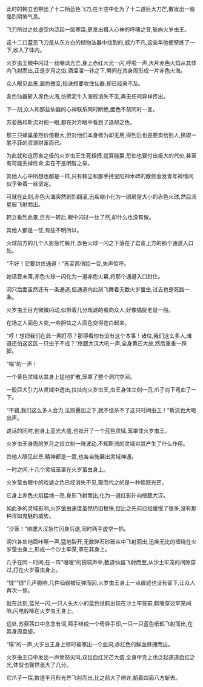
此时的韩立也祭出了十二柄蓝色飞刀,在半空中化为了十二道巨大刀芒,散发出一股强烈阴煞气息。

飞刀所过之处虚空内泛起一层寒霜,更发出摄人心神的呼啸之音,斩向火岁虫王。

这十二口蓝恶飞刀是从东方白的储物法器中找到的,威力不凡,这些年他便祭炼了一下,收入了体内。

火岁虫王眼中闪过一丝嘲讽光芒,身上赤红火光一闪,呼啦一声,大片赤色火焰从其体内飞射而出,正是岁月之焰,滴溜溜一转之下,瞬间在其身周形成一片赤色火海。

众人眼见此景,面色微变,掐诀想要收住仙器,却已经来不及。

各色仙器斩入赤色火海,仿佛泥牛入海般消失不见,再无任何异样传出。

下一刻,众人和那些仙器的心神联系同时断绝,面色不禁同时一变。

苏荌茜和靳流对视一眼,都在对方眼中看到了退却之色。

那三只蜂巢虽然价值极大,但对他们本身修为却无用,得到后也是要卖给别人,换取一笔不菲的资源财富而已。

为此就和这厉害之极的火岁虫王生死相搏,就算能赢,恐怕也要付出极大的代价,甚至有可能丢掉性命,实在不是明智之举。

其他人心中所想也都是一样,只有韩立和那手持宝阳神木碑的散修金发青年神情间似乎带着一丝坚定。

可就在此刻,赤色火海突然剧烈翻滚,迅疾缩小化为一团房屋大小的赤色火球,然后流星般飞射而出。

韩立看到此景,目光一转后,眼中闪过一丝了然,却什么也没有做。

其他人都是一怔,有些不明所以。

火球前方的几个人影急忙躲开,赤色火球一闪之下落在了岩浆上方的那个通道入口处。

“不好！它要封住通道！”苏荌茜俏脸一变,失声惊呼。

她话音未落,赤色火球一闪化为一道赤色火幕,将那个通道入口封住。

洞穴后面虽然还有一条通道,但通道内此刻飞舞着无数火岁萤虫,过去也是死路一条。

火岁虫王目光微微闪动,似带着几分戏谑的看向众人,好像猫捉老鼠一般。

在场之人面色大变,一些胆怯之人面色变得苍白起来。

“哼！想把我们在此一网打尽？那得看你有没有这个本事！诸位,我们这么多人,难道还怕这区区一只虫子不成？”络腮大汉大吼一声,全身黄芒大放,然后重重一跺脚。

“嗡”的一声！

一个黄色灵域从其身上猛地扩散,笼罩了整个洞穴空间。

一股巨大引力从灵域中透出,拉扯向火岁虫王,虫王身体立刻一沉,爪子向下弯曲了一下。

“不错,我们这么多人合力,法则叠加之下,就不信杀不了这只时间虫王！”靳流也大喝出声。

说话的同时,他身上蓝光大盛,也张开了一个蓝色灵域,笼罩住火岁虫王。

火岁虫王身周的岁月之焰立刻一阵波动,不知靳流的灵域对其产生了什么作用。

其他人眼见此景,精神都是一震,也各自施展出灵域神通。

一时之间,十几个灵域笼罩在火岁萤虫身上。

火岁萤虫眼中的戏谑之色已经消失不见,取而代之的是一种恼怒光芒。

它身上赤色火焰猛地一亮,身形飞射而出,化为一道红影扑向络腮大汉。

如此多的灵域影响,火岁萤虫速度虽然仍旧极快,但比之先前已经缓慢了很多,没有那种浑如鬼魅的威势。

“沙笼！”络腮大汉急忙闪身后退,同时两手虚空一抓。

洞穴各处地面咔嚓一声,猛地裂开,无数碎石砂砾从中飞射而出,迅疾无比的缠绕在火岁萤虫身上,形成一个沙土牢笼,罩在其身上。

几乎在同一时间,在一阵“嗖嗖”的锐啸声中,数道仙器飞射而至,从沙土牢笼的间隙穿过,打在火岁萤虫身上。

“铿”“铿”几声脆响,几件仙器被反弹而回,火岁虫王身上一点痕迹也没有留下,让众人再次一惊。

就在此刻,蓝光一闪,一只人头大小的蓝色纸鹤出现在沙土牢笼前,鹤嘴穿过牢笼间隙,闪电般啄在火岁虫王身上。

远处,苏荌茜口中念念有词,两手结成一个奇异手印,一只一只蓝色纸鹤飞射而出,在其身周盘旋。

“噗”的一声,火岁虫王身上顿时被啄出一个血洞,赤红色的鲜血蜂拥而出。

火岁虫王口中发出一声愤怒尖叫,双目血红光芒大盛,全身甲壳上也泛起道道血红之光,体型也骤然涨大了几分。

它爪子一挥,数道半月形光芒飞射而出,比之前大了倍许,朝着四面八方斩去。